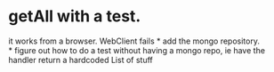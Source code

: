 # getAll with a test.
it works from a browser.  WebClient fails
    * add the mongo repository.  
    * figure out how to do a test without having a mongo repo, ie have
    the handler return a hardcoded List of stuff